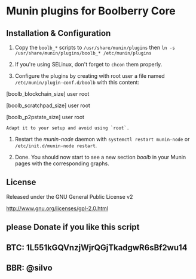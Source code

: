 # Munin plugins for Boolberry Core

## Installation & Configuration

1. Copy the `boolb_*` scripts to `/usr/share/munin/plugins` then ` ln -s /usr/share/munin/plugins/boolb_* /etc/munin/plugins `

1. If you're using SELinux, don't forget to `chcon` them properly.

1. Configure the plugins by creating with root user a file named `/etc/munin/plugin-conf.d/boolb` with this content:


[boolb_blockchain_size]
user root

[boolb_scratchpad_size]
user root

[boolb_p2pstate_size]
user root
   
   
    Adapt it to your setup and avoid using `root`.

1. Restart the *munin-node* daemon with `systemctl restart munin-node` or `/etc/init.d/munin-node restart`.

1. Done. You should now start to see a new section *boolb* in your Munin pages with the corresponding graphs.

## License

Released under the GNU General Public License v2

http://www.gnu.org/licenses/gpl-2.0.html

## please Donate if you like this script
## BTC: 1L551kGQVnzjWjrQGjTkadgwR6sBf2wu14
## BBR: @silvo
